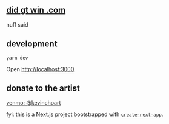 ## [did gt win .com](https://didgtwin.com)
nuff said

## development
```
yarn dev
```

Open [http://localhost:3000](http://localhost:3000).

## donate to the artist 
[venmo: @kevinchoart](https://venmo.com/kevinchoart)


fyi: this is a [Next.js](https://nextjs.org) project bootstrapped with [`create-next-app`](https://nextjs.org/docs/app/api-reference/cli/create-next-app).
